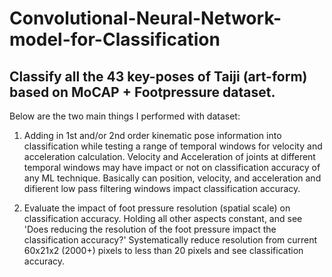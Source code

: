 # Convolutional-Neural-Network-model-for-Classification

## Classify all the 43 key-poses of Taiji (art-form) based on MoCAP + Footpressure dataset. 
Below are the two main things I performed with dataset:

1. Adding in 1st and/or 2nd order kinematic pose information into classification while
testing a range of temporal windows for velocity and acceleration calculation. Velocity
and Acceleration of joints at different temporal windows may have impact or not on classification
accuracy of any ML technique. Basically can position, velocity, and acceleration
and difierent low pass filtering windows impact classification accuracy.

2. Evaluate the impact of foot pressure resolution (spatial scale) on classification accuracy. 
Holding all other aspects constant, and see 'Does reducing the resolution of the
foot pressure impact the classification accuracy?' Systematically reduce resolution from
current 60x21x2 (2000+) pixels to less than 20 pixels and see classification accuracy.
